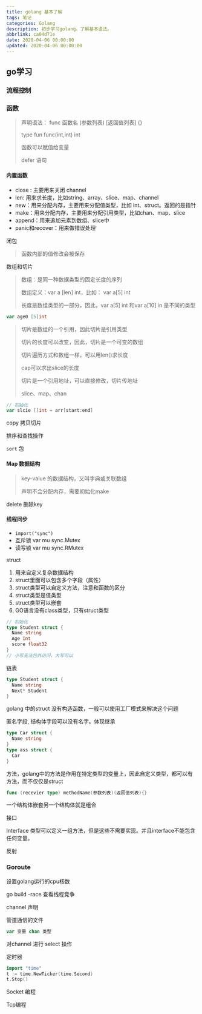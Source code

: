 ```yaml
---
title: golang 基本了解
tags: 笔记
categories: Golang
description: 初步学习golang，了解基本语法。
abbrlink: ca04d71e
date: 2020-04-06 00:00:00
updated: 2020-04-06 00:00:00
---
```


## go学习

### 流程控制



### 函数

> 声明语法： func 函数名 (参数列表) [返回值列表] {}
>
> type fun func(int,int) int
>
> 函数可以赋值给变量
>
> defer 语句

#### 内置函数

+ close : 主要用来关闭 channel
+ len: 用来求长度，比如string、array、slice、map、channel
+ new：用来分配内存，主要用来分配值类型，比如 int、struct。返回的是指针
+ make：用来分配内存，主要用来分配引用类型，比如chan、map、slice
+ append：用来追加元素到数组、slice中
+ panic和recover：用来做错误处理

闭包

> 函数内部的值修改会被保存

数组和切片

> 数组：是同一种数据类型的固定长度的序列
>
> 数组定义：var a [len] int，比如： var a[5] int
>
> 长度是数组类型的一部分，因此，var a[5] int 和var a[10] in 是不同的类型

```go
var age0 [5]int
```

> 切片是数组的一个引用，因此切片是引用类型
>
> 切片的长度可以改变，因此，切片是一个可变的数组
>
> 切片遍历方式和数组一样，可以用len()求长度
>
> cap可以求出slice的长度
>
> 切片是一个引用地址，可以直接修改，切片传地址
>
> slice、map、chan

```go
// 初始化
var slcie []int = arr[start:end]
```

copy 拷贝切片

排序和查找操作

`sort` 包

#### Map 数据结构

> key-value 的数据结构，又叫字典或关联数组
>
> 声明不会分配内存，需要初始化make

delete 删除key

#### 线程同步

+ `import("sync")`
+ 互斥锁  var mu sync.Mutex
+ 读写锁  var mu sync.RMutex

struct

1. 用来自定义复杂数据结构
2. struct里面可以包含多个字段（属性）
3. struct类型可以自定义方法，注意和函数的区分
4. struct类型是值类型
5. struct类型可以嵌套
6. GO语言没有class类型，只有struct类型

```go
// 初始化
type Student struct {
  Name string
  Age int
  score float32
}
// 小写无法包外访问，大写可以
```

链表 

```go
type Student struct {
  Name string
  Next* Student
}
```

golang 中的struct 没有构造函数，一般可以使用工厂模式来解决这个问题

匿名字段, 结构体字段可以没有名字。体现继承

```go
type Car struct {
  Name string
}
type ass struct {
  Car
}
```

方法，golang中的方法是作用在特定类型的变量上，因此自定义类型，都可以有方法，而不仅仅是struct

```go
func (recevier type) methodName(参数列表)(返回值列表){}
```

一个结构体嵌套另一个结构体就是组合

接口

Interface 类型可以定义一组方法，但是这些不需要实现。并且interface不能包含任何变量。

反射

### Goroute 

设置golang运行的cpu核数

go build -race 查看线程竞争

channel 声明

管道通信的文件

```go
var 变量 chan 类型
```

对channel 进行 select 操作

定时器

```go
import "time"
t := time.NewTicker(time.Second)
t.Stop()
```

Socket 编程

Tcp编程



